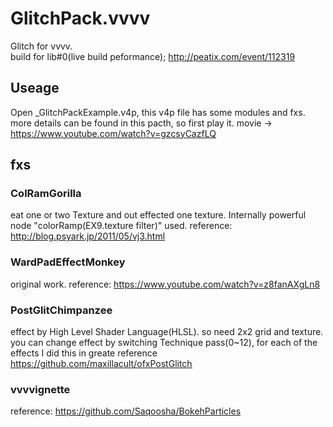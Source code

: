 # GlitchPack.vvvv
Glitch for vvvv.  
build for lib#0(live build peformance);
<http://peatix.com/event/112319>  

## Useage
Open _GlitchPackExample.v4p, this v4p file has some modules and fxs. more details can be found in this pacth, so first play it.
  movie -> <https://www.youtube.com/watch?v=gzcsyCazfLQ>

## fxs
### ColRamGorilla
eat one or two Texture and out effected one texture.
Internally powerful node "colorRamp(EX9.texture filter)" used.
reference: <http://blog.psyark.jp/2011/05/vj3.html>

### WardPadEffectMonkey
original work.
reference: <https://www.youtube.com/watch?v=z8fanAXgLn8>

### PostGlitChimpanzee
effect by High Level Shader Language(HLSL). so need 2x2 grid and texture.
you can change effect by switching Technique pass(0~12), for each of the effects I did this in greate reference
<https://github.com/maxillacult/ofxPostGlitch>

### vvvvignette
reference: <https://github.com/Saqoosha/BokehParticles>
